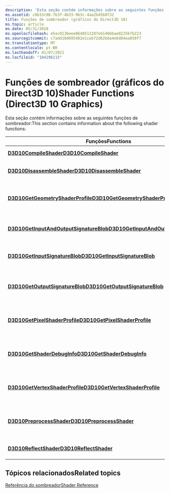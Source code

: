 ```yaml
---
description: 'Esta seção contém informações sobre as seguintes funções de sombreador:'
ms.assetid: c8b33c08-7b3f-4b33-9b3c-4aa2b45b8f32
title: Funções de sombreador (gráficos do Direct3D 10)
ms.topic: article
ms.date: 05/31/2018
ms.openlocfilehash: e5ac0136eee8648512287eb146bbae02256fb223
ms.sourcegitcommit: c7add10d695482e1ceb72d62b8a4ebd84ea050f7
ms.translationtype: MT
ms.contentlocale: pt-BR
ms.lasthandoff: 01/07/2021
ms.locfileid: "104296115"
---
```

# <a name="shader-functions-direct3d-10-graphics"></a><span data-ttu-id="e8310-103">Funções de sombreador (gráficos do Direct3D 10)</span><span class="sxs-lookup"><span data-stu-id="e8310-103">Shader Functions (Direct3D 10 Graphics)</span></span>

<span data-ttu-id="e8310-104">Esta seção contém informações sobre as seguintes funções de sombreador:</span><span class="sxs-lookup"><span data-stu-id="e8310-104">This section contains information about the following shader functions:</span></span>



| <span data-ttu-id="e8310-105">Funções</span><span class="sxs-lookup"><span data-stu-id="e8310-105">Functions</span></span>                                                                          | <span data-ttu-id="e8310-106">Descrição</span><span class="sxs-lookup"><span data-stu-id="e8310-106">Description</span></span>                                                                 |
|------------------------------------------------------------------------------------|-----------------------------------------------------------------------------|
| [<span data-ttu-id="e8310-107">**D3D10CompileShader**</span><span class="sxs-lookup"><span data-stu-id="e8310-107">**D3D10CompileShader**</span></span>](/windows/desktop/api/D3D10Shader/nf-d3d10shader-d3d10compileshader)                                   | <span data-ttu-id="e8310-108">Compilar um sombreador.</span><span class="sxs-lookup"><span data-stu-id="e8310-108">Compile a shader.</span></span>                                                           |
| [<span data-ttu-id="e8310-109">**D3D10DisassembleShader**</span><span class="sxs-lookup"><span data-stu-id="e8310-109">**D3D10DisassembleShader**</span></span>](/windows/desktop/api/D3D10Shader/nf-d3d10shader-d3d10disassembleshader)                           | <span data-ttu-id="e8310-110">Preterido.</span><span class="sxs-lookup"><span data-stu-id="e8310-110">Deprecated.</span></span> <span data-ttu-id="e8310-111">Consulte [**D3DX10DisassembleShader**](d3dx10disassembleshader.md).</span><span class="sxs-lookup"><span data-stu-id="e8310-111">See [**D3DX10DisassembleShader**](d3dx10disassembleshader.md).</span></span> |
| [<span data-ttu-id="e8310-112">**D3D10GetGeometryShaderProfile**</span><span class="sxs-lookup"><span data-stu-id="e8310-112">**D3D10GetGeometryShaderProfile**</span></span>](/windows/desktop/api/D3D10Shader/nf-d3d10shader-d3d10getgeometryshaderprofile)             | <span data-ttu-id="e8310-113">Obtenha o perfil Geometry-Shader mais adequado para um determinado dispositivo.</span><span class="sxs-lookup"><span data-stu-id="e8310-113">Get the geometry-shader profile best suited to a given device.</span></span>              |
| [<span data-ttu-id="e8310-114">**D3D10GetInputAndOutputSignatureBlob**</span><span class="sxs-lookup"><span data-stu-id="e8310-114">**D3D10GetInputAndOutputSignatureBlob**</span></span>](/windows/desktop/api/D3D10Shader/nf-d3d10shader-d3d10getinputandoutputsignatureblob) | <span data-ttu-id="e8310-115">Obtenha um buffer que contém assinaturas de sombreador.</span><span class="sxs-lookup"><span data-stu-id="e8310-115">Get a buffer that contains shader signatures.</span></span>                               |
| [<span data-ttu-id="e8310-116">**D3D10GetInputSignatureBlob**</span><span class="sxs-lookup"><span data-stu-id="e8310-116">**D3D10GetInputSignatureBlob**</span></span>](/windows/desktop/api/D3D10Shader/nf-d3d10shader-d3d10getinputsignatureblob)                   | <span data-ttu-id="e8310-117">Obtenha um buffer que contém assinaturas de entrada de sombreador.</span><span class="sxs-lookup"><span data-stu-id="e8310-117">Get a buffer that contains shader input signatures.</span></span>                         |
| [<span data-ttu-id="e8310-118">**D3D10GetOutputSignatureBlob**</span><span class="sxs-lookup"><span data-stu-id="e8310-118">**D3D10GetOutputSignatureBlob**</span></span>](/windows/desktop/api/D3D10Shader/nf-d3d10shader-d3d10getoutputsignatureblob)                 | <span data-ttu-id="e8310-119">Obtenha um buffer que contém assinaturas de saída de sombreador.</span><span class="sxs-lookup"><span data-stu-id="e8310-119">Get a buffer that contains shader output signatures.</span></span>                        |
| [<span data-ttu-id="e8310-120">**D3D10GetPixelShaderProfile**</span><span class="sxs-lookup"><span data-stu-id="e8310-120">**D3D10GetPixelShaderProfile**</span></span>](/windows/desktop/api/D3D10Shader/nf-d3d10shader-d3d10getpixelshaderprofile)                   | <span data-ttu-id="e8310-121">Obtenha o perfil do pixel shader mais adequado para um determinado dispositivo.</span><span class="sxs-lookup"><span data-stu-id="e8310-121">Get the pixel-shader profile best suited to a given device.</span></span>                 |
| [<span data-ttu-id="e8310-122">**D3D10GetShaderDebugInfo**</span><span class="sxs-lookup"><span data-stu-id="e8310-122">**D3D10GetShaderDebugInfo**</span></span>](/windows/desktop/api/D3D10Shader/nf-d3d10shader-d3d10getshaderdebuginfo)                         | <span data-ttu-id="e8310-123">Obter informações de depuração do sombreador de um sombreador compilado.</span><span class="sxs-lookup"><span data-stu-id="e8310-123">Get shader debug info from a compiled shader.</span></span>                               |
| [<span data-ttu-id="e8310-124">**D3D10GetVertexShaderProfile**</span><span class="sxs-lookup"><span data-stu-id="e8310-124">**D3D10GetVertexShaderProfile**</span></span>](/windows/desktop/api/D3D10Shader/nf-d3d10shader-d3d10getvertexshaderprofile)                 | <span data-ttu-id="e8310-125">Obtenha o perfil do sombreador de vértice mais adequado para um determinado dispositivo.</span><span class="sxs-lookup"><span data-stu-id="e8310-125">Get the vertex-shader profile best suited to a given device.</span></span>                |
| [<span data-ttu-id="e8310-126">**D3D10PreprocessShader**</span><span class="sxs-lookup"><span data-stu-id="e8310-126">**D3D10PreprocessShader**</span></span>](/windows/desktop/api/D3D10Shader/nf-d3d10shader-d3d10preprocessshader)                             | <span data-ttu-id="e8310-127">Gere uma cadeia de caracteres de texto que contenha o fluxo do token do sombreador.</span><span class="sxs-lookup"><span data-stu-id="e8310-127">Generate a text string that contains the shader token stream.</span></span>               |
| [<span data-ttu-id="e8310-128">**D3D10ReflectShader**</span><span class="sxs-lookup"><span data-stu-id="e8310-128">**D3D10ReflectShader**</span></span>](/windows/desktop/api/D3D10Shader/nf-d3d10shader-d3d10reflectshader)                                   | <span data-ttu-id="e8310-129">Preterido.</span><span class="sxs-lookup"><span data-stu-id="e8310-129">Deprecated.</span></span> <span data-ttu-id="e8310-130">Consulte [**D3DX10ReflectShader**](d3dx10reflectshader.md).</span><span class="sxs-lookup"><span data-stu-id="e8310-130">See [**D3DX10ReflectShader**](d3dx10reflectshader.md).</span></span>         |



 

## <a name="related-topics"></a><span data-ttu-id="e8310-131">Tópicos relacionados</span><span class="sxs-lookup"><span data-stu-id="e8310-131">Related topics</span></span>

<dl> <dt>

[<span data-ttu-id="e8310-132">Referência do sombreador</span><span class="sxs-lookup"><span data-stu-id="e8310-132">Shader Reference</span></span>](d3d10-graphics-reference-d3d10-shader.md)
</dt> </dl>

 

 



